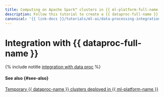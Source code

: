 ```yaml
---
title: Computing on Apache Spark™ clusters in {{ ml-platform-full-name }}
description: Follow this tutorial to create a {{ dataproc-full-name }} cluster to use it for computations in {{ ml-platform-full-name }}.
canonical: '{{ link-docs }}/tutorials/ml-ai/data-processing-integration'
---
```


# Integration with {{ dataproc-full-name }}

{% include notitle [integration with data proc](../../_tutorials/ml-ai/data-processing-integration.md) %}

#### See also {#see-also}

[Temporary {{ dataproc-name }} clusters deployed in {{ ml-platform-name }}](../concepts/data-processing-template.md)
